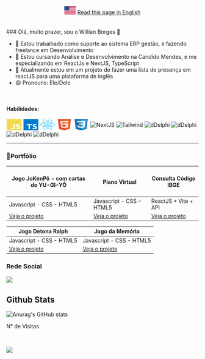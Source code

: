<div align= "center">
  <img  alt="English" height="21" width="30" src="https://github.com/WBorges1984/icons/blob/main/Bandeiras/eua-qd.png?raw=true">
<a href="https://github.com/WBorges1984/WBorges1984/blob/main/README-en.md"><span>Read this page in English</span></a>
  </br></br></br>
</div> 
### Olá, muito prazer, sou o Willian Borges 👋


- 🔭 Estou trabalhado como suporte ao sistema ERP gestão, e fazendo freelance em Desenvolvimento
- 🌱 Estou cursando Análise e Desenvolvimento na Candido Mendes, e me especializando em ReactJs e NextJS, TypeScript
- 🥇 Atualmente estou em um projeto de fazer uma lista de presença em reactJS para uma plataforma de inglês
- 😄 Pronouns: Ele/Dele
<div style="display: inline_block"><br>
  <h4>Habilidades:</h4>
  <img align="center" alt="Rafa-Js" height="30" width="40" src="https://raw.githubusercontent.com/devicons/devicon/master/icons/javascript/javascript-plain.svg">
  <img align="center" alt="Rafa-Ts" height="30" width="40" src="https://raw.githubusercontent.com/devicons/devicon/master/icons/typescript/typescript-plain.svg">
  <img align="center" alt="Rafa-React" height="30" width="40" src="https://raw.githubusercontent.com/devicons/devicon/master/icons/react/react-original.svg">
  <img align="center" alt="Rafa-HTML" height="30" width="40" src="https://raw.githubusercontent.com/devicons/devicon/master/icons/html5/html5-original.svg">
  <img align="center" alt="Rafa-CSS" height="30" width="40" src="https://raw.githubusercontent.com/devicons/devicon/master/icons/css3/css3-original.svg">
  <img align="center" alt="NextJS" height="30" width="40" src="https://www.datocms-assets.com/75941/1657707878-nextjs_logo.png">
  <img align="center" alt="Tailwind" height="30" width="90" src="https://encrypted-tbn0.gstatic.com/images?q=tbn:ANd9GcT017OY1kOdvdn-MZkgVZG_xSz-x95RYMtGbg&usqp=CAU">
  <img align="center" alt="dDelphi" height="30" width="40" src="https://d2ohlsp9gwqc7h.cloudfront.net/images/logos/logo-page/delphi-logo-1024.png">
  <img align="center" alt="dDelphi" height="30" width="40" src="https://getbootstrap.com/docs/5.3/assets/brand/bootstrap-logo-shadow.png">
  <img align="center" alt="dDelphi" height="30" width="40" src="https://mui.com/static/logo.png">
  <img align="center" alt="dDelphi" height="60" width="80" src="https://storage.googleapis.com/cms-storage-bucket/ec64036b4eacc9f3fd73.svg">
</div>
<hr>
<h3>💼<strong>Portfólio</strong></h3>

|<h4>Jogo JoKenPô - com cartas do YU-GI-YÔ</h4>|<h4>Piano Virtual</h4>| Consulta Código IBGE |
| --- | --- | ---|
|Javascript - CSS - HTML5|  Javascript - CSS - HTML5 |  ReactJS + Vite + API |
|<a href="https://js-yugioh-assets-three.vercel.app/" target="_blank">Veja o projeto</a>|<a href="https://vercel.com/wborges1984/piano-simulator" target="_blank">Veja o projeto</a>|<a href="https://pesquisa-cod-ibge.vercel.app/" target="_blank">Veja o projeto</a>|

|Jogo Detona Ralph|Jogo da Memória|
| --- | --- |
|Javascript - CSS - HTML5|Javascript - CSS - HTML5|
|<a href="https://detona-ralph-one.vercel.app/" target="_blank">Veja o projeto</a>|<a href="https://memory-game-indol-ten.vercel.app/" target="_blank">Veja o projeto</a>|

### <h3>Rede Social</h3>
<div style="align: "center">
<a href="https://www.linkedin.com//in/willian-borges-60b7b068" target="_blank"><img src="https://img.shields.io/badge/-LinkedIn-%230077B5?style=for-the-badge&logo=linkedin&logoColor=white" target="_blank"></a> 
</div>


## Github Stats
![Anurag's GitHub stats](https://github-readme-stats.vercel.app/api?username=WBorges1984&show_icons=true&theme=radical)
</br>
<p align="left">N° de Visitas</p>
</br>
<p align="left"> <img align="left" src="https://profile-counter.glitch.me/WBorges1984/count.svg" /></p>
